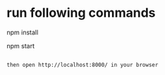 # run following commands

npm install

npm start

```

then open http://localhost:8000/ in your browser